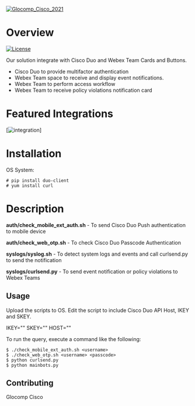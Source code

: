 <a href="http://glocomp.com" target="_blank"><img src="https://s3.amazonaws.com/cdn.freshdesk.com/data/helpdesk/attachments/production/62009499919/original/ic_launcher.png?X-Amz-Algorithm=AWS4-HMAC-SHA256&X-Amz-Credential=AKIAS6FNSMY2RG7BSUFP%2F20210610%2Fus-east-1%2Fs3%2Faws4_request&X-Amz-Date=20210610T020401Z&X-Amz-Expires=604800&X-Amz-SignedHeaders=host&X-Amz-Signature=8b0bd730da5533c31b18238924ec06ed3fbba44b04ba2767aa013cf266183e3a" alt="Glocomp_Cisco_2021"/></a>

# Overview
[![License](https://img.shields.io/badge/License-View%20License-orange)](http://www.glocomp.com/)

Our solution integrate with Cisco Duo and Webex Team Cards and Buttons.

- Cisco Duo to provide multifactor authentication
- Webex Team space to receive and display event notifications.
- Webex Team to perform access workflow
- Webex Team to receive policy violations notification card

# Featured Integrations
[![integration](https://github.com/glocomp-cisco-2021/secureki/docs/integration.png)]

# Installation

OS System:
```
# pip install duo-client
# yum install curl

```
# Description
**auth/check_mobile_ext_auth.sh**  - To send Cisco Duo Push authentication to mobile device

**auth/check_web_otp.sh**          - To check Cisco Duo Passcode Authentication

**syslogs/syslog.sh**                 - To detect system logs and events and call curlsend.py to send the notification

**syslogs/curlsend.py**               - To send event notification or policy violations to Webex Teams



## Usage
Upload the scripts to OS. Edit the script to include Cisco Duo API Host, IKEY and SKEY.

IKEY=""
SKEY=""
HOST=""


To run the query, execute a command like the following:

```
$ ./check_mobile_ext_auth.sh <username>
$ ./check_web_otp.sh <username> <passcode>
$ python curlsend.py
$ python mainbots.py
```

## Contributing
Glocomp
Cisco
